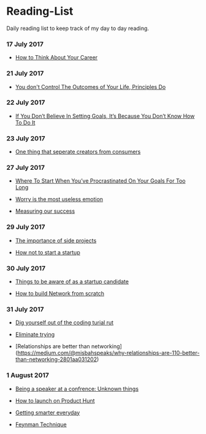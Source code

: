 # Reading-List

Daily reading list to keep track of my day to day reading.

### 17 July 2017

* [How to Think About Your Career](https://medium.com/the-year-of-the-looking-glass/how-to-think-about-your-career-abf5300eba08)

### 21 July 2017

* [You don't Control The Outcomes of Your Life, Principles Do](https://journal.thriveglobal.com/you-dont-control-the-outcomes-of-your-life-principles-do-8df92de68d2f)


### 22 July 2017

* [If You Don’t Believe In Setting Goals, It’s Because You Don’t Know How To Do It](https://medium.com/@benjaminhardy/if-you-dont-believe-in-setting-goals-it-s-because-you-don-t-know-how-to-do-it-cdddea181aab)


### 23 July 2017

* [One thing that seperate creators from consumers](https://journal.thriveglobal.com/the-difference-between-those-who-always-remain-children-and-the-few-who-truly-succeed-a5c7669224d4)

### 27 July 2017

* [Where To Start When You’ve Procrastinated On Your Goals For Too Long](https://medium.com/personal-growth/where-to-start-when-youve-procrastinated-on-your-goals-for-too-long-ead87d0c91ba)

* [Worry is the most useless emotion](https://m.signalvnoise.com/worry-is-the-most-useless-emotion-a7cf0ec65474)

* [Measuring our success](http://www.whatkatfoundout.com/measuring-success/)


### 29 July 2017

* [The importance of side projects](https://medium.com/the-year-of-the-looking-glass/the-importance-of-side-projects-cf9f63954031)

* [How not to start a startup](https://medium.com/the-mission/how-not-to-start-a-startup-e87c5b344909)

### 30 July 2017

* [Things to be aware of as a startup candidate](https://www.linkedin.com/pulse/dear-startup-candidates-4-things-matter-more-me-than-your-ajay-yadav)

* [How to build Network from scratch](https://www.linkedin.com/pulse/how-build-your-network-from-scratch-startup-founder-ajay-yadav)

### 31 July 2017

* [Dig yourself out of the coding turial rut](https://medium.freecodecamp.org/how-to-dig-yourself-out-of-the-coding-tutorial-rut-7d3b2232f234)

* [Eliminate trying](https://medium.com/the-mission/eliminate-trying-its-for-wimps-526c83e5338c)

* [Relationships are better than networking] (https://medium.com/@misbahspeaks/why-relationships-are-110-better-than-networking-2801aa031202) 

### 1 August 2017

* [Being a speaker at a confrence: Unknown things](https://medium.com/@firt/being-a-speaker-parts-unknown-1e03489fe098)

* [How to launch on Product Hunt](https://blog.producthunt.com/how-to-launch-on-product-hunt-7c1843e06399)

* [Getting smarter everyday](https://journal.thriveglobal.com/a-smarter-you-is-only-5-minutes-away-b888b871f716) 

* [Feynman Technique](https://www.farnamstreetblog.com/2012/04/learn-anything-faster-with-the-feynman-technique/) 
